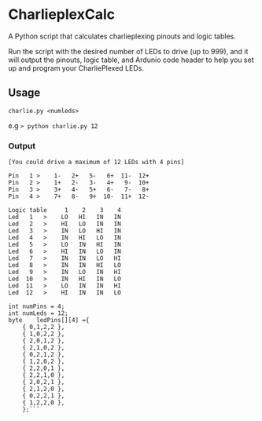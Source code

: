 # CharlieplexCalc
A Python script that calculates charlieplexing pinouts and logic tables.

Run the script with the desired number of LEDs to drive (up to 999), and it will output the pinouts, logic table, and Ardunio code header to help you set up and program your CharliePlexed LEDs.


## Usage
`charlie.py <numleds>`

e.g
`> python charlie.py 12`

### Output
```You need 4 pins to drive 12 LEDs
[You could drive a maximum of 12 LEDs with 4 pins]

Pin   1 >    1-   2+   5-   6+  11-  12+
Pin   2 >    1+   2-   3-   4+   9-  10+
Pin   3 >    3+   4-   5+   6-   7-   8+
Pin   4 >    7+   8-   9+  10-  11+  12-

Logic table     1    2    3    4
Led   1   >    LO   HI   IN   IN
Led   2   >    HI   LO   IN   IN
Led   3   >    IN   LO   HI   IN
Led   4   >    IN   HI   LO   IN
Led   5   >    LO   IN   HI   IN
Led   6   >    HI   IN   LO   IN
Led   7   >    IN   IN   LO   HI
Led   8   >    IN   IN   HI   LO
Led   9   >    IN   LO   IN   HI
Led  10   >    IN   HI   IN   LO
Led  11   >    LO   IN   IN   HI
Led  12   >    HI   IN   IN   LO

int numPins = 4;
int numLeds = 12;
byte	ledPins[][4] ={
	{ 0,1,2,2 },
	{ 1,0,2,2 },
	{ 2,0,1,2 },
	{ 2,1,0,2 },
	{ 0,2,1,2 },
	{ 1,2,0,2 },
	{ 2,2,0,1 },
	{ 2,2,1,0 },
	{ 2,0,2,1 },
	{ 2,1,2,0 },
	{ 0,2,2,1 },
	{ 1,2,2,0 },
	};```
